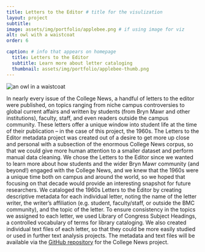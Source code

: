 ```yaml
---
title: Letters to the Editor # title for the visulization
layout: project
subtitle: 
image: assets/img/portfolio/applebee.png # if using image for viz
alt: owl with a waistcoat
order: 6

caption: # info that appears on homepage
  title: Letters to the Editor
  subtitle: Learn more about letter cataloging
  thumbnail: assets/img/portfolio/applebee-thumb.png 
---
```


<img class="img-fluid d-block mx-auto" src="{{ site.baseurl }}/assets/img/portfolio/applebee.png" alt="an owl in a waistcoat">

<!--  
Insert your description for the project below.
--> 
In nearly every issue of the College News, a handful of letters to the editor were published, on topics ranging from niche campus controversies to global current affairs and written by students (from Bryn Mawr and other institutions), faculty, staff, and even readers outside the campus community. These letters offer a unique window into student life at the time of their publication – in the case of this project, the 1960s. The Letters to the Editor metadata project was created out of a desire to get more up close and personal with a subsection of the enormous College News corpus, so that we could give more human attention to a smaller dataset and perform manual data cleaning. We chose the Letters to the Editor since we wanted to learn more about how students and the wider Bryn Mawr community (and beyond!) engaged with the College News, and we knew that the 1960s were a unique time both on campus and around the world, so we hoped that focusing on that decade would provide an interesting snapshot for future researchers. 
We cataloged the 1960s Letters to the Editor by creating descriptive metadata for each individual letter, noting the name of the letter writer, the writer’s affiliation (e.g. student, faculty/staff, or outside the BMC community), and the topic of the letter. To ensure consistency in the topics we assigned to each letter, we used Library of Congress Subject Headings, a controlled vocabulary of terms for library cataloging. We also created individual text files of each letter, so that they could be more easily studied or used in further text analysis projects. The metadata and text files will be available via the [GitHub repository](https://github.com/digbmc/college-news) for the College News project.
